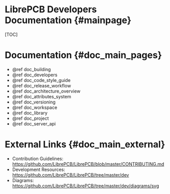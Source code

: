 LibrePCB Developers Documentation {#mainpage}
=============================================

[TOC]

# Documentation {#doc_main_pages}

- @ref doc_building
- @ref doc_developers
- @ref doc_code_style_guide
- @ref doc_release_workflow
- @ref doc_architecture_overview
- @ref doc_attributes_system
- @ref doc_versioning
- @ref doc_workspace
- @ref doc_library
- @ref doc_project
- @ref doc_server_api


# External Links {#doc_main_external}

- Contribution Guidelines: https://github.com/LibrePCB/LibrePCB/blob/master/CONTRIBUTING.md
- Development Resources: https://github.com/LibrePCB/LibrePCB/tree/master/dev
- Diagrams: https://github.com/LibrePCB/LibrePCB/tree/master/dev/diagrams/svg
